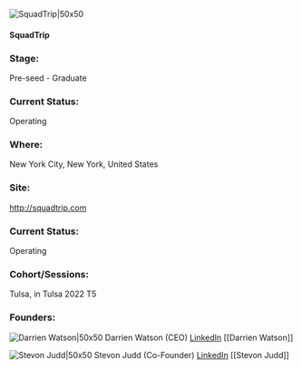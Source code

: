 

![SquadTrip|50x50]()

#### SquadTrip


### Stage: 
Pre-seed - Graduate 

### Current Status: 
Operating

### Where:
New York City, New York, United States

### Site:
http://squadtrip.com





### Current Status: 
Operating

### Cohort/Sessions: 
Tulsa, in Tulsa 2022 T5

### Founders: 

![Darrien Watson|50x50](https://www.f6s.com/static-resource/images/profile-placeholder-user.jpg) Darrien Watson (CEO) [LinkedIn](https://linkedin.com/in/darrien-charlton-watson-7ab648a1) [[Darrien Watson]]

![Stevon Judd|50x50](https://www.f6s.com/static-resource/images/profile-placeholder-user.jpg) Stevon Judd (Co-Founder) [LinkedIn](https://linkedin.com/in/stevon-judd-47193330) [[Stevon Judd]]


